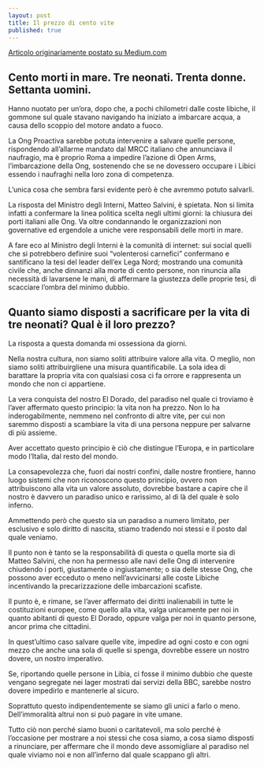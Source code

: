 ```yaml
---
layout: post
title: Il prezzo di cento vite
published: true
---
```

[Articolo originariamente postato su Medium.com](https://medium.com/@guidogagliardi/il-prezzo-di-cento-vite-5e3312fb5e6a)


## Cento morti in mare. Tre neonati. Trenta donne. Settanta uomini.
Hanno nuotato per un’ora, dopo che, a pochi chilometri dalle coste libiche, il gommone sul quale stavano navigando ha iniziato a imbarcare acqua, a causa dello scoppio del motore andato a fuoco.

La Ong Proactiva sarebbe potuta intervenire a salvare quelle persone, rispondendo all’allarme mandato dal MRCC italiano che annunciava il naufragio, ma è proprio Roma a impedire l’azione di Open Arms, l’imbarcazione della Ong, sostenendo che se ne dovessero occupare i Libici essendo i naufraghi nella loro zona di competenza.

L’unica cosa che sembra farsi evidente però è che avremmo potuto salvarli.


La risposta del Ministro degli Interni, Matteo Salvini, è spietata. Non si limita infatti a confermare la linea politica scelta negli ultimi giorni: la chiusura dei porti italiani alle Ong. Va oltre condannando le organizzazioni non governative ed ergendole a uniche vere responsabili delle morti in mare.

A fare eco al Ministro degli Interni è la comunità di internet: sui social quelli che si potrebbero definire suoi “volenterosi carnefici” confermano e santificano la tesi del leader dell’ex Lega Nord; mostrando una comunità civile che, anche dinnanzi alla morte di cento persone, non rinuncia alla necessità di lavarsene le mani, di affermare la giustezza delle proprie tesi, di scacciare l’ombra del minimo dubbio.


## Quanto siamo disposti a sacrificare per la vita di tre neonati? Qual è il loro prezzo?
La risposta a questa domanda mi ossessiona da giorni.

Nella nostra cultura, non siamo soliti attribuire valore alla vita. O meglio, non siamo soliti attribuirgliene una misura quantificabile. La sola idea di barattare la propria vita con qualsiasi cosa ci fa orrore e rappresenta un mondo che non ci appartiene.

La vera conquista del nostro El Dorado, del paradiso nel quale ci troviamo è l’aver affermato questo principio: la vita non ha prezzo. Non lo ha inderogabilmente, nemmeno nel confronto di altre vite, per cui non saremmo disposti a scambiare la vita di una persona neppure per salvarne di più assieme.

Aver accettato questo principio è ciò che distingue l’Europa, e in particolare modo l’Italia, dal resto del mondo.

La consapevolezza che, fuori dai nostri confini, dalle nostre frontiere, hanno luogo sistemi che non riconoscono questo principio, ovvero non attribuiscono alla vita un valore assoluto, dovrebbe bastare a capire che il nostro è davvero un paradiso unico e rarissimo, al di là del quale è solo inferno.

Ammettendo però che questo sia un paradiso a numero limitato, per esclusivo e solo diritto di nascita, stiamo tradendo noi stessi e il posto dal quale veniamo.


Il punto non è tanto se la responsabilità di questa o quella morte sia di Matteo Salvini, che non ha permesso alle navi delle Ong di intervenire chiudendo i porti, giustamente o ingiustamente; o sia delle stesse Ong, che possono aver ecceduto o meno nell’avvicinarsi alle coste Libiche incentivando la precarizzazione delle imbarcazioni scafiste.

Il punto è, e rimane, se l’aver affermato dei diritti inalienabili in tutte le costituzioni europee, come quello alla vita, valga unicamente per noi in quanto abitanti di questo El Dorado, oppure valga per noi in quanto persone, ancor prima che cittadini.

In quest’ultimo caso salvare quelle vite, impedire ad ogni costo e con ogni mezzo che anche una sola di quelle si spenga, dovrebbe essere un nostro dovere, un nostro imperativo.

Se, riportando quelle persone in Libia, ci fosse il minimo dubbio che queste vengano segregate nei lager mostrati dai servizi della BBC, sarebbe nostro dovere impedirlo e mantenerle al sicuro.

Soprattuto questo indipendentemente se siamo gli unici a farlo o meno. Dell’immoralità altrui non si può pagare in vite umane.

Tutto ciò non perché siamo buoni o caritatevoli, ma solo perché è l’occasione per mostrare a noi stessi che cosa siamo, a cosa siamo disposti a rinunciare, per affermare che il mondo deve assomigliare al paradiso nel quale viviamo noi e non all’inferno dal quale scappano gli altri.
